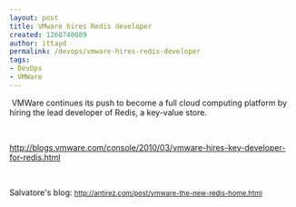 ```yaml
---
layout: post
title: VMware hires Redis developer
created: 1268740089
author: ittayd
permalink: /devops/vmware-hires-redis-developer
tags:
- DevOps
- VMWare
---
```

<p>&nbsp;VMWare continues its push to become a full cloud computing platform by hiring the lead developer of Redis, a key-value store.</p>
<p>&nbsp;</p>
<p><a href="http://blogs.vmware.com/console/2010/03/vmware-hires-key-developer-for-redis.html">http://blogs.vmware.com/console/2010/03/vmware-hires-key-developer-for-redis.html</a></p>
<p>&nbsp;</p>
<p>Salvatore's blog:&nbsp;<span class="Apple-style-span" style="line-height: 19px; font-size: 12px; "><a href="http://antirez.com/post/vmware-the-new-redis-home.html">http://antirez.com/post/vmware-the-new-redis-home.html</a></span></p>
